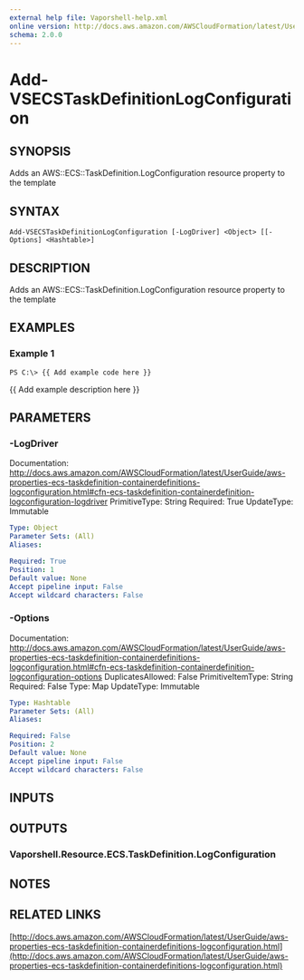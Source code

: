 ```yaml
---
external help file: Vaporshell-help.xml
online version: http://docs.aws.amazon.com/AWSCloudFormation/latest/UserGuide/aws-properties-ecs-taskdefinition-containerdefinitions-logconfiguration.html
schema: 2.0.0
---
```


# Add-VSECSTaskDefinitionLogConfiguration

## SYNOPSIS
Adds an AWS::ECS::TaskDefinition.LogConfiguration resource property to the template

## SYNTAX

```
Add-VSECSTaskDefinitionLogConfiguration [-LogDriver] <Object> [[-Options] <Hashtable>]
```

## DESCRIPTION
Adds an AWS::ECS::TaskDefinition.LogConfiguration resource property to the template

## EXAMPLES

### Example 1
```
PS C:\> {{ Add example code here }}
```

{{ Add example description here }}

## PARAMETERS

### -LogDriver
Documentation: http://docs.aws.amazon.com/AWSCloudFormation/latest/UserGuide/aws-properties-ecs-taskdefinition-containerdefinitions-logconfiguration.html#cfn-ecs-taskdefinition-containerdefinition-logconfiguration-logdriver
PrimitiveType: String
Required: True
UpdateType: Immutable

```yaml
Type: Object
Parameter Sets: (All)
Aliases: 

Required: True
Position: 1
Default value: None
Accept pipeline input: False
Accept wildcard characters: False
```

### -Options
Documentation: http://docs.aws.amazon.com/AWSCloudFormation/latest/UserGuide/aws-properties-ecs-taskdefinition-containerdefinitions-logconfiguration.html#cfn-ecs-taskdefinition-containerdefinition-logconfiguration-options
DuplicatesAllowed: False
PrimitiveItemType: String
Required: False
Type: Map
UpdateType: Immutable

```yaml
Type: Hashtable
Parameter Sets: (All)
Aliases: 

Required: False
Position: 2
Default value: None
Accept pipeline input: False
Accept wildcard characters: False
```

## INPUTS

## OUTPUTS

### Vaporshell.Resource.ECS.TaskDefinition.LogConfiguration

## NOTES

## RELATED LINKS

[http://docs.aws.amazon.com/AWSCloudFormation/latest/UserGuide/aws-properties-ecs-taskdefinition-containerdefinitions-logconfiguration.html](http://docs.aws.amazon.com/AWSCloudFormation/latest/UserGuide/aws-properties-ecs-taskdefinition-containerdefinitions-logconfiguration.html)

